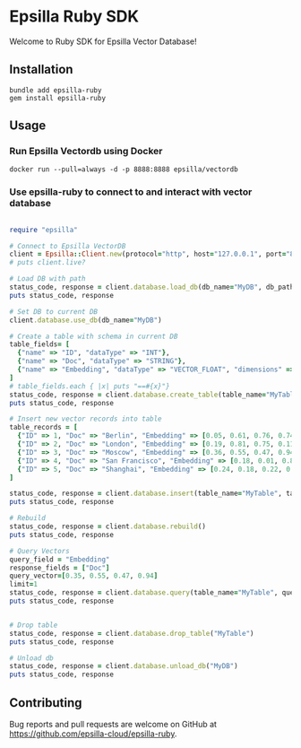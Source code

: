 # Epsilla Ruby SDK

Welcome to Ruby SDK for Epsilla Vector Database!

## Installation
```shell
bundle add epsilla-ruby
gem install epsilla-ruby
```


## Usage

### Run Epsilla Vectordb using Docker
```shell
docker run --pull=always -d -p 8888:8888 epsilla/vectordb
```

### Use epsilla-ruby to connect to and interact with vector database
```ruby

require "epsilla"

# Connect to Epsilla VectorDB
client = Epsilla::Client.new(protocol="http", host="127.0.0.1", port="8888")
# puts client.live?

# Load DB with path
status_code, response = client.database.load_db(db_name="MyDB", db_path="/tmp/epsilla")
puts status_code, response

# Set DB to current DB
client.database.use_db(db_name="MyDB")

# Create a table with schema in current DB
table_fields= [
  {"name" => "ID", "dataType" => "INT"},
  {"name" => "Doc", "dataType" => "STRING"},
  {"name" => "Embedding", "dataType" => "VECTOR_FLOAT", "dimensions" => 4}
]
# table_fields.each { |x| puts "==#{x}"}
status_code, response = client.database.create_table(table_name="MyTable", table_fields=table_fields)
puts status_code, response

# Insert new vector records into table
table_records = [
  {"ID" => 1, "Doc" => "Berlin", "Embedding" => [0.05, 0.61, 0.76, 0.74]},
  {"ID" => 2, "Doc" => "London", "Embedding" => [0.19, 0.81, 0.75, 0.11]},
  {"ID" => 3, "Doc" => "Moscow", "Embedding" => [0.36, 0.55, 0.47, 0.94]},
  {"ID" => 4, "Doc" => "San Francisco", "Embedding" => [0.18, 0.01, 0.85, 0.80]},
  {"ID" => 5, "Doc" => "Shanghai", "Embedding" => [0.24, 0.18, 0.22, 0.44]}  
]

status_code, response = client.database.insert(table_name="MyTable", table_records=table_records)
puts status_code, response

# Rebuild
status_code, response = client.database.rebuild()
puts status_code, response

# Query Vectors
query_field = "Embedding"
response_fields = ["Doc"]
query_vector=[0.35, 0.55, 0.47, 0.94]
limit=1
status_code, response = client.database.query(table_name="MyTable", query_field=query_field, query_vector=query_vector, response_fields=response_fields, limit=limit, with_distance=true)
puts status_code, response


# Drop table
status_code, response = client.database.drop_table("MyTable")
puts status_code, response

# Unload db
status_code, response = client.database.unload_db("MyDB")
puts status_code, response

```

## Contributing
Bug reports and pull requests are welcome on GitHub at https://github.com/epsilla-cloud/epsilla-ruby.
